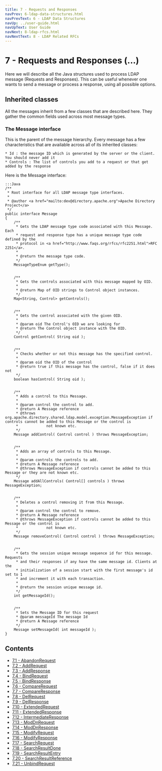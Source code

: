 ```yaml
---
title: 7 - Requests and Responses
navPrev: 6-ldap-data-structures.html
navPrevText: 6 - LDAP Data Structures
navUp: ../user-guide.html
navUpText: User Guide
navNext: 8-ldap-rfcs.html
navNextText: 8 - LDAP Related RFCs
---
```


# 7 - Requests and Responses (...)

Here we will describe all the Java structures used to process LDAP message (Requests and Responses). This can be useful whenever one wants to send a message or process a response, using all possible options.

## Inherited classes

All the messages inherit from a few classes that are described here. They gather the common fields used across most message types.

### The Message interface

This is the parent of the message hierarchy. Every message has a few characteristics that are available across all of its inherited classes:

    * Id : the message ID which is generated by the server or the client. You should never add it
    * Controls : The list of controls you add to a request or that get added by the response

Here is the Message interface:

    :::Java
    /**
     * Root interface for all LDAP message type interfaces.
     * 
     * @author <a href="mailto:dev@directory.apache.org">Apache Directory Project</a>
     */
    public interface Message
    {
        /**
         * Gets the LDAP message type code associated with this Message. Each
         * request and response type has a unique message type code defined by the
         * protocol in <a href="http://www.faqs.org/rfcs/rfc2251.html">RFC 2251</a>.
         * 
         * @return the message type code.
         */
        MessageTypeEnum getType();


        /**
         * Gets the controls associated with this message mapped by OID.
         * 
         * @return Map of OID strings to Control object instances.
         */
        Map<String, Control> getControls();


        /**
         * Gets the control associated with the given OID.
         * 
         * @param oid The Cntrol's OID we are looking for
         * @return The Control object instance with the OID.
         */
        Control getControl( String oid );


        /**
         * Checks whether or not this message has the specified control.
         *
         * @param oid the OID of the control
         * @return true if this message has the control, false if it does not
         */
        boolean hasControl( String oid );


        /**
         * Adds a control to this Message.
         * 
         * @param control the control to add.
         * @return A Message reference
         * @throws org.apache.directory.shared.ldap.model.exception.MessageException if controls cannot be added to this Message or the control is
         *             not known etc.
         */
        Message addControl( Control control ) throws MessageException;


        /**
         * Adds an array of controls to this Message.
         * 
         * @param controls the controls to add.
         * @return A Message reference
         * @throws MessageException if controls cannot be added to this Message or they are not known etc.
         */
        Message addAllControls( Control[] controls ) throws MessageException;


        /**
         * Deletes a control removing it from this Message.
         * 
         * @param control the control to remove.
         * @return A Message reference
         * @throws MessageException if controls cannot be added to this Message or the control is
         *             not known etc.
         */
        Message removeControl( Control control ) throws MessageException;


        /**
         * Gets the session unique message sequence id for this message. Requests
         * and their responses if any have the same message id. Clients at the
         * initialization of a session start with the first message's id set to 1
         * and increment it with each transaction.
         * 
         * @return the session unique message id.
         */
        int getMessageId();


        /**
         * Sets the Message ID for this request
         * @param messageId The message Id
         * @return A Message reference
         */
        Message setMessageId( int messageId );
    }

## Contents

* [7.1 - AbandonRequest](7.1-abandon-request.html)
* [7.2 - AddRequest](7.2-add-request.html)
* [7.3 - AddResponse](7.3-add-response.html)
* [7.4 - BindRequest](7.4-bind-request.html)
* [7.5 - BindResponse](7.5-bind-response.html)
* [7.6 - CompareRequest](7.6-compare-request.html)
* [7.7 - CompareResponse](7.7-compare-response.html)
* [7.8 - DelRequest](7.8-del-request.html)
* [7.9 - DelResponse](7.9-del-response.html)
* [7.10 - ExtendedRequest](7.10-extended-request.html)
* [7.11 - ExtendedResponse](7.11-extended-response.html)
* [7.12 - IntermediateResponse](7.12-intermediate-response.html)
* [7.13 - ModDnRequest](7.13-mod-dn-request.html)
* [7.14 - ModDnResponse](7.14-mod-dn-response.html)
* [7.15 - ModifyRequest](7.15-modify-request.html)
* [7.16 - ModifyResponse](7.16-modify-response..html)
* [7.17 - SearchRequest](7.17-search-request.html)
* [7.18 - SearchResultDone](7.18-search-result-done.html)
* [7.19 - SearchResultEntry](7.19-search-result-entry.html)
* [7.20 - SearchResultReference](7.20-search-result-reference.html)
* [7.21 - UnbindRequest](7.21-unbind-request.html)
